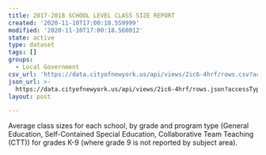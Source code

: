 ```yaml
---
title: 2017-2018 SCHOOL LEVEL CLASS SIZE REPORT
created: '2020-11-10T17:00:18.559999'
modified: '2020-11-10T17:00:18.560012'
state: active
type: dataset
tags: []
groups:
  - Local Government
csv_url: 'https://data.cityofnewyork.us/api/views/2ic6-4hrf/rows.csv?accessType=DOWNLOAD'
json_url: >-
  https://data.cityofnewyork.us/api/views/2ic6-4hrf/rows.json?accessType=DOWNLOAD
layout: post

---
```

Average class sizes for each school, by grade and program type (General Education, Self-Contained Special Education, Collaborative Team Teaching (CTT)) for grades K-9 (where grade 9 is not reported by subject area).
